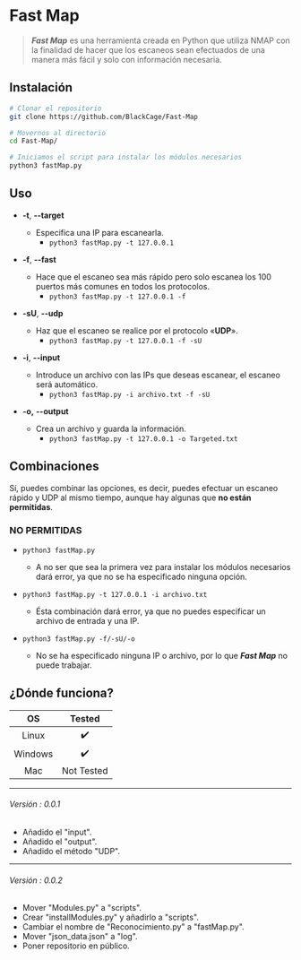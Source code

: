 # Fast Map

> ***Fast Map*** es una herramienta creada en Python que utiliza NMAP con la finalidad de hacer que los escaneos sean efectuados de una manera más fácil y solo con información necesaria.

## Instalación
```bash
# Clonar el repositorio
git clone https://github.com/BlackCage/Fast-Map

# Movernos al directorio
cd Fast-Map/

# Iniciamos el script para instalar los módulos necesarios
python3 fastMap.py
```
## Uso
- **-t**, **--target**
	- Especifica una IP para escanearla.
		- `python3 fastMap.py -t 127.0.0.1`
	
- **-f**, **--fast**
	- Hace que el escaneo sea más rápido pero solo escanea los 100 puertos más comunes en todos los protocolos.
		- `python3 fastMap.py -t 127.0.0.1 -f`
	
- **-sU**, **--udp**
	- Haz que el escaneo se realice por el protocolo «**UDP**».
		- `python3 fastMap.py -t 127.0.0.1 -f -sU`
	
- **-i**, **--input**
	- Introduce un archivo con las IPs que deseas escanear, el escaneo será automático.
		- `python3 fastMap.py -i archivo.txt -f -sU`
	
- **-o,** **--output**
	- Crea un archivo y guarda la información.
		- `python3 fastMap.py -t 127.0.0.1 -o Targeted.txt`

## Combinaciones
Sí, puedes combinar las opciones, es decir, puedes efectuar un escaneo rápido y UDP al mismo tiempo, aunque hay algunas que **no están permitidas**.
### NO PERMITIDAS
- `python3 fastMap.py`
	- A no ser que sea la primera vez para instalar los módulos necesarios dará error, ya que no se ha especificado ninguna opción.

- `python3 fastMap.py -t 127.0.0.1 -i archivo.txt`
	- Ésta combinación dará error, ya que no puedes especificar un archivo de entrada y una IP.

- `python3 fastMap.py -f/-sU/-o`
	- No se ha especificado ninguna IP o archivo, por lo que ***Fast Map*** no puede trabajar.
 
## ¿Dónde funciona?
|    OS   |   Tested   |
|:-------:|:----------:|
| Linux   |      ✔️     |
| Windows |      ✔️     |
| Mac     | Not Tested |

___

###### Versión : 0.0.1
- Añadido el "input".
- Añadido el "output".
- Añadido el método "UDP".

___

###### Versión : 0.0.2
- Mover "Modules.py" a "scripts".
- Crear "installModules.py" y añadirlo a "scripts".
- Cambiar el nombre de "Reconocimiento.py" a "fastMap.py".
- Mover "json_data.json" a "log".
- Poner repositorio en público.
